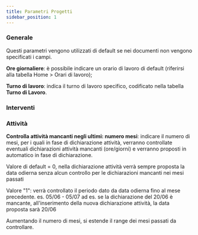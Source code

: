 ```yaml
---
title: Parametri Progetti
sidebar_position: 1
---
```

### Generale

Questi parametri vengono utilizzati di default se nei documenti non vengono specificati i campi.

**Ore giornaliere**: è possibile indicare un orario di lavoro di default (riferirsi alla tabella Home > Orari di lavoro);

**Turno di lavoro**: indica il turno di lavoro specifico, codificato nella tabella **Turno di Lavoro**.


### Interventi

### Attività

**Controlla attività mancanti negli ultimi: numero mesi**: indicare il numero di mesi, per i quali in fase di dichiarazione attività, verranno controllate eventuali dichiarazioni attività mancanti (ore/giorni) e verranno proposti in automatico in fase di dichiarazione. 

Valore di default = 0, nella dichiarazione attività verrà sempre proposta la data odierna senza alcun controllo per le dichiarazioni mancanti nei mesi passati

Valore "1": verrà controllato il periodo dato da data odierna fino al mese precedente. es. 05/06 - 05/07
ad es. se la dichiarazione del 20/06 è mancante, all'inserimento della nuova dichiarazione attività, la data proposta sarà 20/06

Aumentando il numero di mesi, si estende il range dei mesi passati da controllare. 

